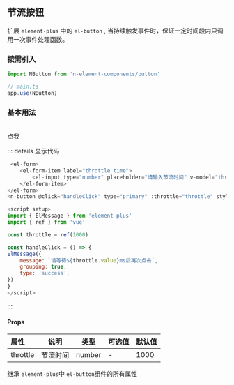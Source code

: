 ## 节流按钮

扩展 `element-plus` 中的 `el-button` , 当持续触发事件时，保证一定时间段内只调用一次事件处理函数。

### 按需引入

```js
import NButton from 'n-element-components/button'

// main.ts
app.use(NButton)
```

### 基本用法

<br />
<div>
    <el-form>
        <el-form-item label="throttle time">
            <el-input type="number" placeholder="请输入节流时间" v-model="throttle" style="width: 180px" />
        </el-form-item>
    </el-form>
<n-button @click="handleClick" type="primary" :throttle="throttle" style="marginTop: 20px;width: 180px">点我</n-button>

</div>

<script setup>
import { ElMessage } from 'element-plus'
import { ref } from 'vue'

const throttle = ref(1000)

const handleClick = () => {
ElMessage({
    message: `请等待${throttle.value}ms后再次点击`,
    grouping: true,
    type: 'success',
})
}
</script>

::: details 显示代码

```js
 <el-form>
    <el-form-item label="throttle time">
        <el-input type="number" placeholder="请输入节流时间" v-model="throttle" style="width: 180px" />
    </el-form-item>
</el-form>
<n-button @click="handleClick" type="primary" :throttle="throttle" style="marginTop: 20px;width: 180px">点我</n-button>

<script setup>
import { ElMessage } from 'element-plus'
import { ref } from 'vue'

const throttle = ref(1000)

const handleClick = () => {
ElMessage({
    message: `请等待${throttle.value}ms后再次点击`,
    grouping: true,
    type: 'success',
})
}
</script>

```

:::

#### Props

| 属性     | 说明     | 类型   | 可选值 | 默认值 |
| :------- | -------- | ------ | ------ | ------ |
| throttle | 节流时间 | number | -      | 1000   |

继承 `element-plus`中 `el-button`组件的所有属性
